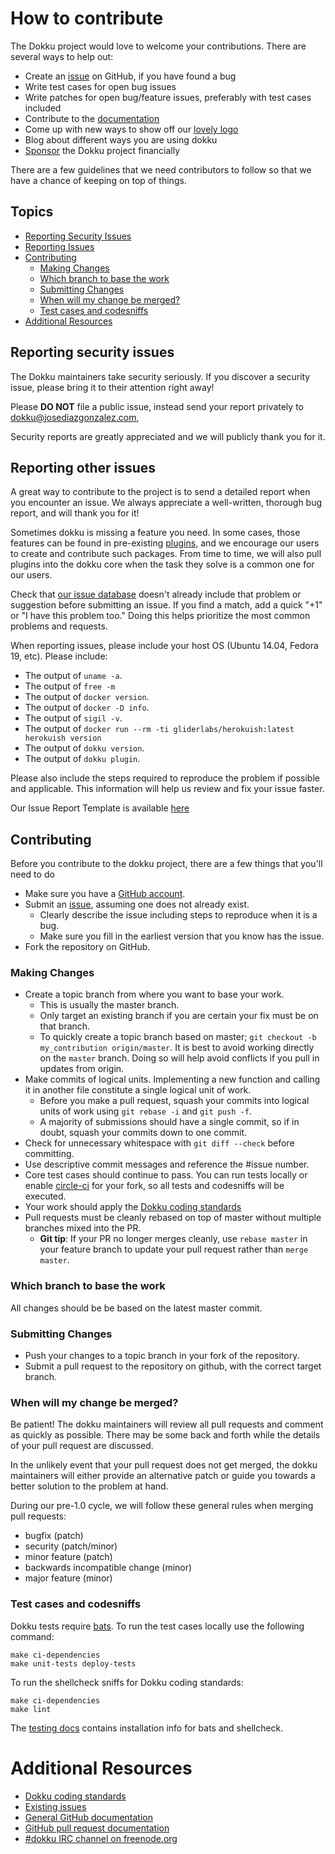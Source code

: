 # How to contribute

The Dokku project would love to welcome your contributions. There are 
several ways to help out:

* Create an [issue](https://github.com/dokku/dokku/issues) on GitHub, if you
  have found a bug
* Write test cases for open bug issues
* Write patches for open bug/feature issues, preferably with test cases
  included
* Contribute to the [documentation](http://dokku.viewdocs.io/dokku/)
* Come up with new ways to show off our [lovely logo](https://avatars1.githubusercontent.com/u/13455795)
* Blog about different ways you are using dokku
* [Sponsor](https://opencollective.com/dokku#support) the Dokku project financially 

There are a few guidelines that we need contributors to follow so that we have
a chance of keeping on top of things.

## Topics

* [Reporting Security Issues](#reporting-security-issues)
* [Reporting Issues](#reporting-other-issues)
* [Contributing](#contributing)
  * [Making Changes](#making-changes)
  * [Which branch to base the work](#which-branch-to-base-the-work)
  * [Submitting Changes](#submitting-changes)
  * [When will my change be merged?](#when-will-my-change-be-merged)
  * [Test cases and codesniffs](#test-cases-and-codesniffs)
* [Additional Resources](#additional-resources)

## Reporting security issues

The Dokku maintainers take security seriously. If you discover a security
issue, please bring it to their attention right away!

Please **DO NOT** file a public issue, instead send your report privately to
[dokku@josediazgonzalez.com](mailto:dokku@josediazgonzalez.com),

Security reports are greatly appreciated and we will publicly thank you for it.

## Reporting other issues

A great way to contribute to the project is to send a detailed report when you
encounter an issue. We always appreciate a well-written, thorough bug report,
and will thank you for it!

Sometimes dokku is missing a feature you need. In some cases, those features can
be found in pre-existing [plugins](http://dokku.viewdocs.io/dokku/plugins/),
and we encourage our users to create and contribute such packages. From time to
time, we will also pull plugins into the dokku core when the task they solve is
a common one for our users.

Check that [our issue database](https://github.com/dokku/dokku/issues)
doesn't already include that problem or suggestion before submitting an issue.
If you find a match, add a quick "+1" or "I have this problem too." Doing this
helps prioritize the most common problems and requests.

When reporting issues, please include your host OS (Ubuntu 14.04, Fedora 19,
etc). Please include:

* The output of `uname -a`.
* The output of `free -m`
* The output of `docker version`.
* The output of `docker -D info`.
* The output of `sigil -v`.
* The output of `docker run --rm -ti gliderlabs/herokuish:latest herokuish version`
* The output of `dokku version`.
* The output of `dokku plugin`.

Please also include the steps required to reproduce the problem if possible and
applicable. This information will help us review and fix your issue faster.

Our Issue Report Template is available [here](https://github.com/dokku/dokku/blob/master/ISSUE_TEMPLATE.md)

## Contributing

Before you contribute to the dokku project, there are a few things that you'll
need to do

* Make sure you have a [GitHub account](https://github.com/signup/free).
* Submit an [issue](https://github.com/dokku/dokku/issues), assuming one
  does not already exist.
  * Clearly describe the issue including steps to reproduce when it is a bug.
  * Make sure you fill in the earliest version that you know has the issue.
* Fork the repository on GitHub.

### Making Changes

* Create a topic branch from where you want to base your work.
  * This is usually the master branch.
  * Only target an existing branch if you are certain your fix must be on that
    branch.
  * To quickly create a topic branch based on master; `git checkout -b my_contribution origin/master`.
    It is best to avoid working directly on the `master` branch. Doing so will
    help avoid conflicts if you pull in updates from origin.
* Make commits of logical units. Implementing a new function and calling it in
  another file constitute a single logical unit of work.
  * Before you make a pull request, squash your commits into logical units of work
    using `git rebase -i` and `git push -f`.
  * A majority of submissions should have a single commit, so if in doubt,
    squash your commits down to one commit.
* Check for unnecessary whitespace with `git diff --check` before committing.
* Use descriptive commit messages and reference the #issue number.
* Core test cases should continue to pass. You can run tests locally or enable
  [circle-ci](https://circleci.com/gh/dokku/dokku) for your fork, so all
  tests and codesniffs will be executed.
* Your work should apply the [Dokku coding standards](https://github.com/progrium/bashstyle)
* Pull requests must be cleanly rebased on top of master without multiple branches
  mixed into the PR.
  * **Git tip**: If your PR no longer merges cleanly, use `rebase master` in your
    feature branch to update your pull request rather than `merge master`.

### Which branch to base the work

All changes should be be based on the latest master commit.

### Submitting Changes

* Push your changes to a topic branch in your fork of the repository.
* Submit a pull request to the repository on github, with the correct target
  branch.

### When will my change be merged?

Be patient! The dokku maintainers will review all pull requests and comment as
quickly as possible. There may be some back and forth while the details of your
pull request are discussed.

In the unlikely event that your pull request does not get merged, the dokku
maintainers will either provide an alternative patch or guide you towards a
better solution to the problem at hand.

During our pre-1.0 cycle, we will follow these general rules when merging pull
requests:

- bugfix (patch)
- security (patch/minor)
- minor feature (patch)
- backwards incompatible change (minor)
- major feature (minor)

### Test cases and codesniffs

Dokku tests require [bats](https://github.com/sstephenson/bats).
To run the test cases locally use the following command:

    make ci-dependencies
    make unit-tests deploy-tests

To run the shellcheck sniffs for Dokku coding standards:

    make ci-dependencies
    make lint

The [testing docs](http://dokku.viewdocs.io/dokku/development/testing/)
contains installation info for bats and shellcheck.

# Additional Resources

* [Dokku coding standards](https://github.com/progrium/bashstyle)
* [Existing issues](https://github.com/dokku/dokku/issues)
* [General GitHub documentation](https://help.github.com/)
* [GitHub pull request documentation](https://help.github.com/send-pull-requests/)
* [#dokku IRC channel on freenode.org](https://webchat.freenode.net/?channels=dokku)
